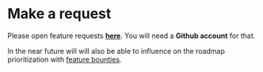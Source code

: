 # Make a request

Please open feature requests [**here**](https://github.com/wallet-now/wallet-now/issues/new/choose). You will need a **Github account** for that.

In the near future will will also be able to influence on the roadmap prioritization with [feature bounties]().

